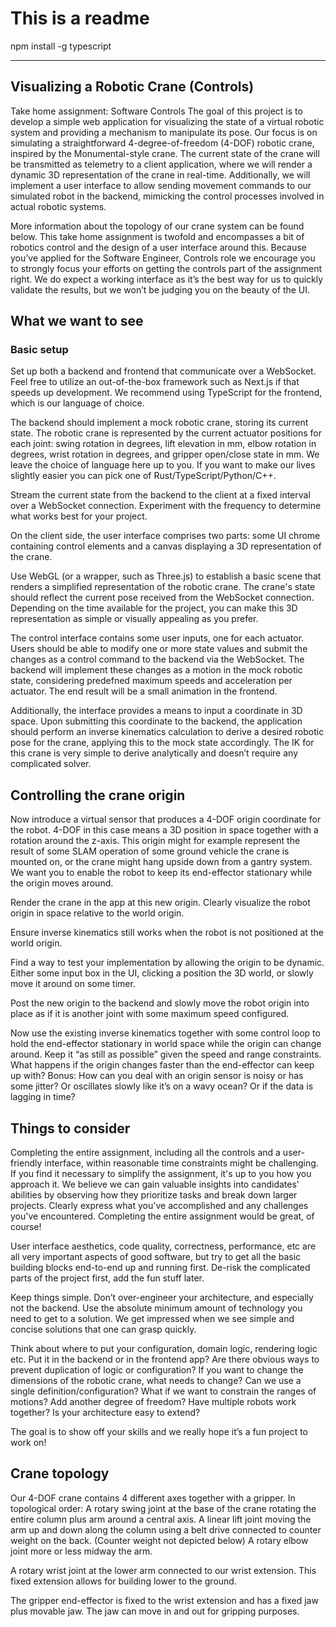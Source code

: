 # This is a readme

npm install -g typescript


---

## Visualizing a Robotic Crane (Controls) 
Take home assignment: Software Controls
The goal of this project is to develop a simple web application for visualizing the state of a virtual robotic system and providing a mechanism to manipulate its pose. Our focus is on simulating a straightforward 4-degree-of-freedom (4-DOF) robotic crane, inspired by the Monumental-style crane. The current state of the crane will be transmitted as telemetry to a client application, where we will render a dynamic 3D representation of the crane in real-time. Additionally, we will implement a user interface to allow sending movement commands to our simulated robot in the backend, mimicking the control processes involved in actual robotic systems.

More information about the topology of our crane system can be found below.
This take home assignment is twofold and encompasses a bit of robotics control and the design of a user interface around this. Because you’ve applied for the Software Engineer, Controls role we encourage you to strongly focus your efforts on getting the controls part of the assignment right. We do expect a working interface as it’s the best way for us to quickly validate the results, but we won’t be judging you on the beauty of the UI. 

## What we want to see
### Basic setup
Set up both a backend and frontend that communicate over a WebSocket. Feel free to utilize an out-of-the-box framework such as Next.js if that speeds up development. We recommend using TypeScript for the frontend, which is our language of choice.

The backend should implement a mock robotic crane, storing its current state. The robotic crane is represented by the current actuator positions for each joint: swing rotation in degrees, lift elevation in mm, elbow rotation in degrees, wrist rotation in degrees, and gripper open/close state in mm. We leave the choice of language here up to you. If you want to make our lives slightly easier you can pick one of Rust/TypeScript/Python/C++.

Stream the current state from the backend to the client at a fixed interval over a WebSocket connection. Experiment with the frequency to determine what works best for your project.

On the client side, the user interface comprises two parts: some UI chrome containing control elements and a canvas displaying a 3D representation of the crane.

Use WebGL (or a wrapper, such as Three.js) to establish a basic scene that renders a simplified representation of the robotic crane. The crane's state should reflect the current pose received from the WebSocket connection. Depending on the time available for the project, you can make this 3D representation as simple or visually appealing as you prefer.

The control interface contains some user inputs, one for each actuator. Users should be able to modify one or more state values and submit the changes as a control command to the backend via the WebSocket. The backend will implement these changes as a motion in the mock robotic state, considering predefned maximum speeds and acceleration per actuator. The end result will be a small animation in the frontend.

Additionally, the interface provides a means to input a coordinate in 3D space. Upon submitting this coordinate to the backend, the application should perform an inverse kinematics calculation to derive a desired robotic pose for the crane, applying this to the mock state accordingly. The IK for this crane is very simple to derive analytically and doesn’t require any complicated solver.

## Controlling the crane origin
Now introduce a virtual sensor that produces a 4-DOF origin coordinate for the robot. 4-DOF in this case means a 3D position in space together with a rotation around the z-axis. This origin might for example represent the result of some SLAM operation of some ground vehicle the crane is mounted on, or the crane might hang upside down from a gantry system. We want you to enable the robot to keep its end-effector stationary while the origin moves around.

Render the crane in the app at this new origin. Clearly visualize the robot origin in space relative to the world origin.

Ensure inverse kinematics still works when the robot is not positioned at the world origin.

Find a way to test your implementation by allowing the origin to be dynamic. Either some input box in the UI, clicking a position the 3D world, or slowly move it around on some timer.

Post the new origin to the backend and slowly move the robot origin into place as if it is another joint with some maximum speed configured. 

Now use the existing inverse kinematics together with some control loop to hold the end-effector stationary in world space while the origin can change around. Keep it “as still as possible” given the speed and range constraints. What happens if the origin changes faster than the end-effector can keep up with?
Bonus: How can you deal with an origin sensor is noisy or has some jitter? Or oscillates slowly like it’s on a wavy ocean? Or if the data is lagging in time?

## Things to consider
Completing the entire assignment, including all the controls and a user-friendly interface, within reasonable time constraints might be challenging. If you find it necessary to simplify the assignment, it's up to you how you approach it. We believe we can gain valuable insights into candidates' abilities by observing how they prioritize tasks and break down larger projects. Clearly express what you've accomplished and any challenges you've encountered. Completing the entire assignment would be great, of course! 

User interface aesthetics, code quality, correctness, performance, etc are all very important aspects of good software, but try to get all the basic building blocks end-to-end up and running first. De-risk the complicated parts of the project first, add the fun stuff later. 

Keep things simple. Don’t over-engineer your architecture, and especially not the backend. Use the absolute minimum amount of technology you need to get to a solution. We get impressed when we see simple and concise solutions that one can grasp quickly.

Think about where to put your configuration, domain logic, rendering logic etc. Put it in the backend or in the frontend app? Are there obvious ways to prevent duplication of logic or configuration?
If you want to change the dimensions of the robotic crane, what needs to change? Can we use a single definition/configuration? What if we want to constrain the ranges of motions? Add another degree of freedom? Have multiple robots work together? Is your architecture easy to extend?

The goal is to show off your skills and we really hope it’s a fun project to work on!

## Crane topology
Our 4-DOF crane contains 4 different axes together with a gripper. In topological order:
A rotary swing joint at the base of the crane rotating the entire column plus arm around a central axis.
A linear lift joint moving the arm up and down along the column using a belt drive connected to counter weight on the back. (Counter weight not depicted below)
A rotary elbow joint more or less midway the arm.

A rotary wrist joint at the lower arm connected to our wrist extension. This fixed extension allows for building lower to the ground.

The gripper end-effector is fixed to the wrist extension and has a fixed jaw plus movable jaw. The jaw can move in and out for gripping purposes.